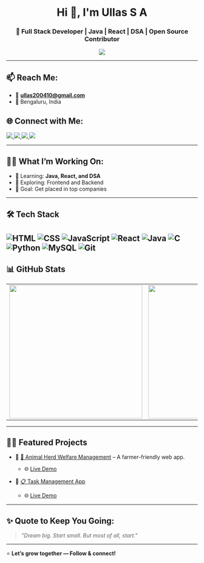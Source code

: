 <h1 align="center">Hi 👋, I'm Ullas S A</h1>
<h3 align="center">🚀 Full Stack Developer | Java | React | DSA | Open Source Contributor</h3>

<p align="center">
  <img src="https://readme-typing-svg.herokuapp.com?center=true&lines=Hey+there,+I'm+Ullas!;Full+Stack+Web+Dev+🚀;React+%7C+Java+%7C+DSA+Lover" />
</p>

---

## 📫 Reach Me:
- 📧 **ullas200410@gmail.com**
- 📍 Bengaluru, India

## 🌐 Connect with Me:

<a href="https://linkedin.com/in/ullas-s-a-056229330" target="blank">
  <img src="https://img.shields.io/badge/LinkedIn-@Ullas_S_A-0A66C2?style=for-the-badge&logo=linkedin&logoColor=white" />
</a>
<a href="https://leetcode.com/Ullas_S_A/" target="blank">
  <img src="https://img.shields.io/badge/LeetCode-@Ullas_S_A-FFA116?style=for-the-badge&logo=leetcode&logoColor=white" />
</a>
<a href="https://www.instagram.com/_ullas_.a/" target="blank">
  <img src="https://img.shields.io/badge/Instagram-@_ullas_.a-E4405F?style=for-the-badge&logo=instagram&logoColor=white" />
</a>
<a href="https://x.com/_ullas_a" target="blank">
  <img src="https://img.shields.io/badge/Twitter-@Ullas_S_A-1DA1F2?style=for-the-badge&logo=twitter&logoColor=white" />
</a>

---

## 🧑‍💻 What I’m Working On:
- 🔭 Learning: **Java, React, and DSA**
- 🚀 Exploring: Frontend and Backend
- 🎯 Goal: Get placed in top companies

---

## 🛠️ Tech Stack

![HTML](https://img.shields.io/badge/-HTML5-E34F26?logo=html5&logoColor=white)
![CSS](https://img.shields.io/badge/-CSS3-1572B6?logo=css3&logoColor=white)
![JavaScript](https://img.shields.io/badge/-JavaScript-F7DF1E?logo=javascript&logoColor=black)
![React](https://img.shields.io/badge/-React-61DAFB?logo=react&logoColor=black)
![Java](https://img.shields.io/badge/-Java-007396?logo=java&logoColor=white)
![C](https://img.shields.io/badge/-C-00599C?logo=c&logoColor=white)
![Python](https://img.shields.io/badge/-Python-3776AB?logo=python&logoColor=white)
![MySQL](https://img.shields.io/badge/-MySQL-4479A1?logo=mysql&logoColor=white)
![Git](https://img.shields.io/badge/-Git-F05032?logo=git&logoColor=white)
---

## 📊 GitHub Stats

<table>
  <tr>
    <td><img src="https://github-readme-stats.vercel.app/api?username=ullassa&show_icons=true&theme=tokyonight" width="350"/></td>
    <td><img src="https://github-readme-stats.vercel.app/api/top-langs/?username=ullassa&layout=compact&theme=tokyonight" width="350"/></td>
  </tr>
</table>

---

## 🧑‍💻 Featured Projects

- 🔹 [🐄 Animal Herd Welfare Management](https://github.com/ullassa/Animal-Herd-Welfare-Management) – A farmer-friendly web app.
  - 🌐 [Live Demo](https://animal-herd-welfare-management.vercel.app/)

- 🔹 [📋 Task Management App](https://github.com/ullassa/task-managemnt)
  - 🌐 [Live Demo](https://task-managemnt-rho.vercel.app/)

---

## ✨ Quote to Keep You Going:
> *"Dream big. Start small. But most of all, start."*

---

⭐️ **Let’s grow together — Follow & connect!**
